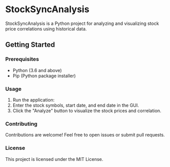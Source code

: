 # StockSyncAnalysis

StockSyncAnalysis is a Python project for analyzing and visualizing stock price correlations using historical data.

## Getting Started

### Prerequisites

- Python (3.6 and above)
- Pip (Python package installer)

### Usage

1. Run the application:
2. Enter the stock symbols, start date, and end date in the GUI.
3. Click the "Analyze" button to visualize the stock prices and correlation.

### Contributing

Contributions are welcome! Feel free to open issues or submit pull requests.

### License

This project is licensed under the MIT License.